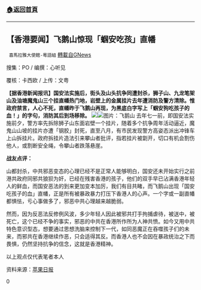 ###  [:house:返回首頁](https://github.com/ourhimalayas/txt)
---

## 【香港要闻】飞鹅山惊现「蝈安吃孩」直幡
` 喜馬拉雅大使館-粵語組` [轉載自GNews](https://gnews.org/zh-hans/887214/)

搜集：PO / 编撰：心听见

覆核：卡西欧 / 上传：文粤

**【据香港新闻报讯】国安法实施后，街头及山头抗争同遭封杀，狮子山、九龙笔架山及油塘魔鬼山三个挂直幡热门地，岩壁上的金属挂片去年遭消防及警方清除。惟政府禁言，人心不死，直幡昨于飞鹅山再现，为黑底白字写上「蝈安狗吃孩子的血！」的字句，消防其后到场移除。**
![]()![](https://gnews.org/wp-content/uploads/2021/02/image001-5.png)![]()![](https://gnews.org/wp-content/uploads/2021/02/image003-4.png)图片：飞鹅山
去年七一前，即国安法实施前夕，警方率先拆除狮子山东面岩壁一个挂片，随着多个抗争周年活动逼近，魔鬼山山坡的挂片亦遭「钢胶」封死，直至八月，有市民发现警方高姿态派出冲锋车上山拆挂片。政府拆挂片造法引来攀山者批评，指若挂片被劏开，切口有机会割伤他人，或割断安全绳，令攀山者跌落悬崖。

**战友点评：**

山都封杀，中共邪恶变态的心理已经不是正常人能够明白，国安还未开始实行之前港共政府同邪共狼狈为奸，已经在残害香港的孩子，他们的双手早已沾满香港年轻人的鲜血，而国安恶法的到来更加变本加厉，我们有目共睹，而飞鹅山出现「国安吃孩子的血」直幡，正是所有被暴政暴力打压下香港人的心声。一个字或一副直幡都惧怯，亏心事做多了，邪恶中共心理越来越脆弱。

然而，因为反恶法反修例风波，多少年轻人因此被邪共打手拘捕虐待，被送中，被死亡，这个已经不争的事实，邪恶的中共在香港所作所为人神共愤。如今又用中共特色意识型态，想要通过思想洗脑来控制下一代，如同恶魔正在吞噬孩子们的未来，而邪共在香港继续作恶，只会适得其反。而香港人也不会因在暴政统治之下而畏惧，仍然坚持抗争的信念，这就是香港精神。

以上观点仅代表笔者本人

资料来源：[苹果日报](https://hk.appledaily.com/local/20210207/GQ2J7XHFOJCJBFELYNCEMIJ4BU/)

0
